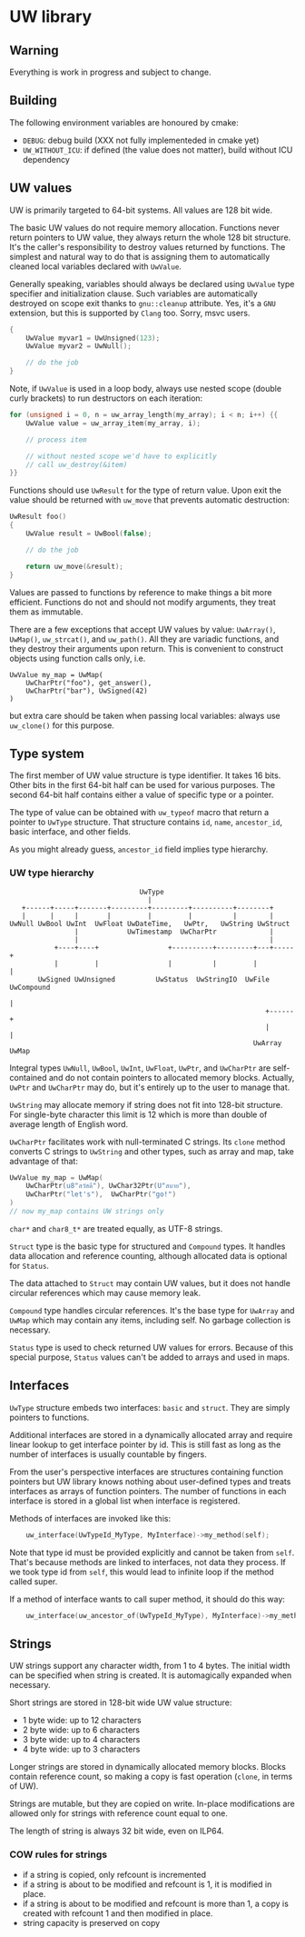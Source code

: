 # UW library

## Warning

Everything is work in progress and subject to change.

## Building

The following environment variables are honoured by cmake:

* `DEBUG`: debug build (XXX not fully implementeded in cmake yet)
* `UW_WITHOUT_ICU`: if defined (the value does not matter), build without ICU dependency

## UW values

UW is primarily targeted to 64-bit systems. All values are 128 bit wide.

The basic UW values do not require memory allocation.
Functions never return pointers to UW value, they always return the whole 128 bit structure.
It's the caller's responsibility to destroy values returned by functions.
The simplest and natural way to do that is assigning them to automatically cleaned
local variables declared with `UwValue`.

Generally speaking, variables should always be declared using `UwValue`
type specifier and initialization clause.
Such variables are automatically destroyed on scope exit thanks to `gnu::cleanup` attribute.
Yes, it's a `GNU` extension, but this is supported by `Clang` too.
Sorry, msvc users.
```c
{
    UwValue myvar1 = UwUnsigned(123);
    UwValue myvar2 = UwNull();

    // do the job
}
```

Note, if `UwValue` is used in a loop body, always use nested scope (double curly brackets)
to run destructors on each iteration:
```c
for (unsigned i = 0, n = uw_array_length(my_array); i < n; i++) {{
    UwValue value = uw_array_item(my_array, i);

    // process item

    // without nested scope we'd have to explicitly
    // call uw_destroy(&item)
}}
```

Functions should use `UwResult` for the type of return value.
Upon exit the value should be returned with `uw_move` that prevents automatic destruction:
```c
UwResult foo()
{
    UwValue result = UwBool(false);

    // do the job

    return uw_move(&result);
}
```

Values are passed to functions by reference to make things a bit more efficient.
Functions do not and should not modify arguments, they treat them as immutable.

There are a few exceptions that accept UW values by value: `UwArray()`, `UwMap()`,
`uw_strcat()`, and `uw_path()`. All they are variadic functions, and they destroy
their arguments upon return. This is convenient to construct objects
using function calls only, i.e.
```
UwValue my_map = UwMap(
    UwCharPtr("foo"), get_answer(),
    UwCharPtr("bar"), UwSigned(42)
)
```

but extra care should be taken when passing local variables:
always use `uw_clone()` for this purpose.


## Type system

The first member of UW value structure is type identifier.
It takes 16 bits. Other bits in the first 64-bit half can be used for various purposes.
The second 64-bit half contains either a value of specific type or a pointer.

The type of value can be obtained with `uw_typeof` macro that return a pointer to `UwType` structure.
That structure contains `id`, `name`, `ancestor_id`, basic interface, and other fields.

As you might already guess, `ancestor_id` field implies type hierarchy.

### UW type hierarchy

```
                                UwType
                                  |
   +------+-----+-------+---------+---------+----------+--------+
   |      |     |       |         |         |          |        |
UwNull UwBool UwInt  UwFloat UwDateTime,   UwPtr,   UwString UwStruct
                |            UwTimestamp  UwCharPtr             |
                |                                               |
           +----+----+                 +----------+---------+---+-----+
           |         |                 |          |         |         |
       UwSigned UwUnsigned          UwStatus  UwStringIO  UwFile  UwCompound
                                                                      |
                                                               +------+
                                                               |      |
                                                            UwArray  UwMap
```

Integral types `UwNull`, `UwBool`, `UwInt`, `UwFloat`, `UwPtr`, and `UwCharPtr`
are self-contained and do not contain pointers to allocated memory blocks.
Actually, `UwPtr` and `UwCharPtr` may do, but it's entirely up to the user
to manage that.

`UwString` may allocate memory if string does not fit into 128-bit structure.
For single-byte character this limit is 12 which is more than double of average
length of English word.

`UwCharPtr` facilitates work with null-terminated C strings.
Its `clone` method converts C strings to `UwString` and other types, such as
array and map, take advantage of that:
```c
UwValue my_map = UwMap(
    UwCharPtr(u8"สวัสดี"), UwChar32Ptr(U"สบาย"),
    UwCharPtr("let's"),  UwCharPtr("go!")
)
// now my_map contains UW strings only
```

`char*` and `char8_t*` are treated equally, as UTF-8 strings.

`Struct` type is the basic type for structured and `Compound` types.
It handles data allocation and reference counting, although allocated data
is optional for `Status`.

The data attached to `Struct` may contain UW values, but it does not handle
circular references which may cause memory leak.

`Compound` type handles circular references. It's the base type for `UwArray`
and `UwMap` which may contain any items, including self.
No garbage collection is necessary.

`Status` type is used to check returned UW values for errors.
Because of this special purpose, `Status` values can't be added to arrays
and used in maps.

## Interfaces

`UwType` structure embeds two interfaces: `basic` and `struct`.
They are simply pointers to functions.

Additional interfaces are stored in a dynamically allocated array
and require linear lookup to get interface pointer by id.
This is still fast as long as the number of interfaces is usually
countable by fingers.

From the user's perspective interfaces are structures containing function pointers
but UW library knows nothing about user-defined types and treats
interfaces as arrays of function pointers.
The number of functions in each interface is stored in a global list
when interface is registered.

Methods of interfaces are invoked like this:
```c
    uw_interface(UwTypeId_MyType, MyInterface)->my_method(self);
```

Note that type id must be provided explicitly and cannot be taken from `self`.
That's because methods are linked to interfaces, not data they process.
If we took type id from `self`, this would lead to infinite loop if the method
called super.

If a method of interface wants to call super method, it should do this way:
```c
    uw_interface(uw_ancestor_of(UwTypeId_MyType), MyInterface)->my_method(self);
```

## Strings

UW strings support any character width, from 1 to 4 bytes.
The initial width can be specified when string is created.
It is automagically expanded when necessary.

Short strings are stored in 128-bit wide UW value structure:
* 1 byte wide: up to 12 characters
* 2 byte wide: up to 6 characters
* 3 byte wide: up to 4 characters
* 4 byte wide: up to 3 characters

Longer strings are stored in dynamically allocated memory blocks.
Blocks contain reference count, so making a copy is fast operation (`clone`, in terms of UW).

Strings are mutable, but they are copied on write.
In-place modifications are allowed only for strings with reference count equal to one.

The length of string is always 32 bit wide, even on ILP64.

### COW rules for strings

* if a string is copied, only refcount is incremented
* if a string is about to be modified and refcount is 1, it is modified in place.
* if a string is about to be modified and refcount is more than 1, a copy is created
  with refcount 1 and then modified in place.
* string capacity is preserved on copy
